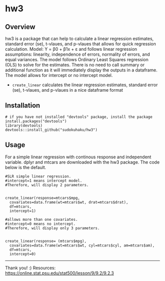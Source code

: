 # hw3
## Overview
hw3 is a package that can help to calculate a linear regression estimates, standard error (se), t-vlaues, and p-vlaues that allows for quick regression calculation. 
Model: Y = β0 + β1x + ε and follows linear regression assumptions: linearity, independence of errors, normality of errors, and equal variances. The model follows Ordinary Least Squares regression (OLS) to solve for the estimates.
There is no need to call summary or additional function as it will immediately display the outputs in a dataframe. The model allows for intercept or no intercept model. 
* ```create_linear``` calculates the linear regression estimates, standard error (se), t-vlaues, and p-vlaues in a nice dataframe format

## Installation
```
# if you have not installed "devtools" package, install the package
install.packages("devtools")
library(devtools)
devtools::install_github("sudokuhaku/hw3")
```

## Usage
For a simple linear regression with continous response and independent variable.
dplyr and mtcars are downloaded with the hw3 package. 
The code below is the default. 

```
#SLR simple linear regression.
#intercept=1 means intercept model.
#Therefore, will display 2 parameters.


create_linear(response=mtcars$mpg,
  covariates=data.frame(wt=mtcars$wt, drat=mtcars$drat),
  df=mtcars,
  intercept=1)

#allows more than one covariates.
#intercept=0 means no intercept.
#Therefore, will display only 3 parameters.


create_linear(response= (mtcars$mpg),
  covariates=data.frame(wt=mtcars$wt, cyl=mtcars$cyl, am=mtcars$am),
  df=mtcars,
  intercept=0)
```
***
Thank you! :)
Resources:
https://online.stat.psu.edu/stat500/lesson/9/9.2/9.2.3

